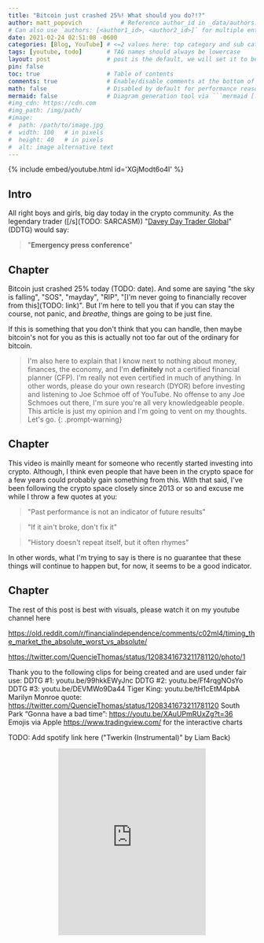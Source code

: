 ```yaml
---
title: "Bitcoin just crashed 25%! What should you do?!?"
author: matt_popovich           # Reference author_id in _data/authors.yml
# Can also use `authors: [<author1_id>, <author2_id>]` for multiple entries
date: 2021-02-24 02:51:08 -0600
categories: [Blog, YouTube] # <=2 values here: top category and sub category
tags: [youtube, todo]       # TAG names should always be lowercase
layout: post                # post is the default, we will set it to be explicit
pin: false
toc: true                   # Table of contents
comments: true              # Enable/disable comments at the bottom of the post
math: false                 # Disabled by default for performance reasons
mermaid: false              # Diagram generation tool via ```mermaid [...]```
#img_cdn: https://cdn.com
#img_path: /img/path/
#image:
#  path: /path/to/image.jpg
#  width: 100   # in pixels
#  height: 40   # in pixels
#  alt: image alternative text
---
```


{% include embed/youtube.html id='XGjModt6o4I' %}


## Intro
All right boys and girls, big day today in the crypto community. As the legendary trader ([/s](TODO: SARCASM)) "[Davey Day Trader Global](TODO)" (DDTG) would say:
> "**Emergency press conference**"

## Chapter
Bitcoin just crashed 25% today (TODO: date). And some are saying "the sky is falling", "SOS", "mayday", "RIP", "[I'm never going to financially recover from this](TODO: link)". But I'm here to tell you that if you can stay the course, not panic, and *breathe*, things are going to be just fine.

If this is something that you don't think that you can handle, then maybe bitcoin's not for you as this is actually not too far out of the ordinary for bitcoin.

> I'm also here to explain that I know next to nothing about money, finances, the economy, and I'm **definitely** not a certified financial planner (CFP). I'm really not even certified in much of anything.
> In other words, please do your own research (DYOR) before investing and listening to Joe Schmoe off of YouTube. No offense to any Joe Schmoes out there, I'm sure you're all very knowledgeable people.
> This article is just my opinion and I'm going to vent on my thoughts.
> Let's go.
{: .prompt-warning}

## Chapter
This video is mainlly meant for someone who recently started investing into crypto. Although, I think even people that have been in the crypto space for a few years could probably gain something from this. With that said, I've been following the crypto space closely since 2013 or so and excuse me while I throw a few quotes at you:
> "Past performance is not an indicator of future results"

> "If it ain't broke, don't fix it"

> "History doesn't repeat itself, but it often rhymes"

In other words, what I'm trying to say is there is no guarantee that these things will continue to happen but, for now, it seems to be a good indicator.

## Chapter

The rest of this post is best with visuals, please watch it on my youtube channel here





https://old.reddit.com/r/financialindependence/comments/c02ml4/timing_the_market_the_absolute_worst_vs_absolute/

https://twitter.com/QuencieThomas/status/1208341673211781120/photo/1










Thank you to the following clips for being created and are used under fair use:
DDTG #1: youtu.be/99hkkEWyJnc
DDTG #2: youtu.be/Ff4rqgNOsYo
DDTG #3: youtu.be/DEVMWo9Da44
Tiger King: youtu.be/tH1cEtM4pbA
Marilyn Monroe quote: https://twitter.com/QuencieThomas/status/1208341673211781120
South Park “Gonna have a bad time”: https://youtu.be/XAuUPmRUxZg?t=36
Emojis via Apple
https://www.tradingview.com/ for the interactive charts








TODO: Add spotify link here ("Twerkin (Instrumental)" by Liam Back)
<div style="text-align:center">
<iframe
src="https://open.spotify.com/embed/track/29gVTYMqXVV47mrY4qkm4b"
width="300" height="380" frameborder="0"
allowtransparency="true"
allow="encrypted-media">
</iframe>
</div>
